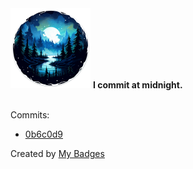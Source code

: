 <img src="https://github.com/my-badges/my-badges/blob/master/badges/time-of-commit/midnight-commits.png?raw=true" alt="I commit at midnight." title="I commit at midnight." width="128">
<strong>I commit at midnight.</strong>
<br><br>

Commits:

- <a href="https://github.com/dwesh163/WeatherCard/commit/0b6c0d9e52729b8b0db06d2b6ee1213a639642b3">0b6c0d9</a>


Created by <a href="https://github.com/my-badges/my-badges">My Badges</a>